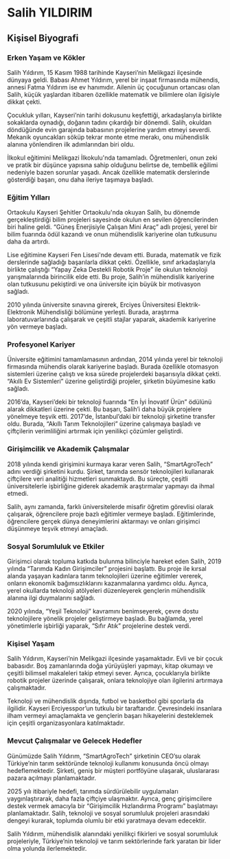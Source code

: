 # Salih YILDIRIM

## Kişisel Biyografi

### Erken Yaşam ve Kökler

Salih Yıldırım, 15 Kasım 1988 tarihinde Kayseri’nin Melikgazi ilçesinde dünyaya geldi. Babası Ahmet Yıldırım, yerel bir inşaat firmasında mühendis, annesi Fatma Yıldırım ise ev hanımıdır. Ailenin üç çocuğunun ortancası olan Salih, küçük yaşlardan itibaren özellikle matematik ve bilimlere olan ilgisiyle dikkat çekti.

Çocukluk yılları, Kayseri’nin tarihi dokusunu keşfettiği, arkadaşlarıyla birlikte sokaklarda oynadığı, doğanın tadını çıkardığı bir dönemdi. Salih, okuldan döndüğünde evin garajında babasının projelerine yardım etmeyi severdi. Mekanik oyuncakları söküp tekrar monte etme merakı, onu mühendislik alanına yönlendiren ilk adımlarından biri oldu.

İlkokul eğitimini Melikgazi İlkokulu'nda tamamladı. Öğretmenleri, onun zeki ve pratik bir düşünce yapısına sahip olduğunu belirtse de, tembellik eğilimi nedeniyle bazen sorunlar yaşadı. Ancak özellikle matematik derslerinde gösterdiği başarı, onu daha ileriye taşımaya başladı.

### Eğitim Yılları

Ortaokulu Kayseri Şehitler Ortaokulu'nda okuyan Salih, bu dönemde gerçekleştirdiği bilim projeleri sayesinde okulun en sevilen öğrencilerinden biri haline geldi. “Güneş Enerjisiyle Çalışan Mini Araç” adlı projesi, yerel bir bilim fuarında ödül kazandı ve onun mühendislik kariyerine olan tutkusunu daha da artırdı.

Lise eğitimine Kayseri Fen Lisesi'nde devam etti. Burada, matematik ve fizik derslerinde sağladığı başarılarla dikkat çekti. Özellikle, sınıf arkadaşlarıyla birlikte çalıştığı “Yapay Zeka Destekli Robotik Proje” ile okulun teknoloji yarışmalarında birincilik elde etti. Bu proje, Salih’in mühendislik kariyerine olan tutkusunu pekiştirdi ve ona üniversite için büyük bir motivasyon sağladı.

2010 yılında üniversite sınavına girerek, Erciyes Üniversitesi Elektrik-Elektronik Mühendisliği bölümüne yerleşti. Burada, araştırma laboratuvarlarında çalışarak ve çeşitli stajlar yaparak, akademik kariyerine yön vermeye başladı.

### Profesyonel Kariyer

Üniversite eğitimini tamamlamasının ardından, 2014 yılında yerel bir teknoloji firmasında mühendis olarak kariyerine başladı. Burada özellikle otomasyon sistemleri üzerine çalıştı ve kısa sürede projelerdeki başarısıyla dikkat çekti. “Akıllı Ev Sistemleri” üzerine geliştirdiği projeler, şirketin büyümesine katkı sağladı.

2016’da, Kayseri’deki bir teknoloji fuarında “En İyi İnovatif Ürün” ödülünü alarak dikkatleri üzerine çekti. Bu başarı, Salih’i daha büyük projelere yönelmeye teşvik etti. 2017’de, İstanbul’daki bir teknoloji şirketine transfer oldu. Burada, “Akıllı Tarım Teknolojileri” üzerine çalışmaya başladı ve çiftçilerin verimliliğini artırmak için yenilikçi çözümler geliştirdi.

### Girişimcilik ve Akademik Çalışmalar

2018 yılında kendi girişimini kurmaya karar veren Salih, “SmartAgroTech” adını verdiği şirketini kurdu. Şirket, tarımda sensör teknolojileri kullanarak çiftçilere veri analitiği hizmetleri sunmaktaydı. Bu süreçte, çeşitli üniversitelerle işbirliğine giderek akademik araştırmalar yapmayı da ihmal etmedi.

Salih, aynı zamanda, farklı üniversitelerde misafir öğretim görevlisi olarak çalışarak, öğrencilere proje bazlı eğitimler vermeye başladı. Eğitimlerinde, öğrencilere gerçek dünya deneyimlerini aktarmayı ve onları girişimci düşünmeye teşvik etmeyi amaçladı.

### Sosyal Sorumluluk ve Etkiler

Girişimci olarak topluma katkıda bulunma bilinciyle hareket eden Salih, 2019 yılında “Tarımda Kadın Girişimciler” projesini başlattı. Bu proje ile kırsal alanda yaşayan kadınlara tarım teknolojileri üzerine eğitimler vererek, onların ekonomik bağımsızlıklarını kazanmalarına yardımcı oldu. Ayrıca, yerel okullarda teknoloji atölyeleri düzenleyerek gençlerin mühendislik alanına ilgi duymalarını sağladı.

2020 yılında, “Yeşil Teknoloji” kavramını benimseyerek, çevre dostu teknolojilere yönelik projeler geliştirmeye başladı. Bu bağlamda, yerel yönetimlerle işbirliği yaparak, “Sıfır Atık” projelerine destek verdi.

### Kişisel Yaşam

Salih Yıldırım, Kayseri’nin Melikgazi ilçesinde yaşamaktadır. Evli ve bir çocuk babasıdır. Boş zamanlarında doğa yürüyüşleri yapmayı, kitap okumayı ve çeşitli bilimsel makaleleri takip etmeyi sever. Ayrıca, çocuklarıyla birlikte robotik projeler üzerinde çalışarak, onlara teknolojiye olan ilgilerini artırmaya çalışmaktadır.

Teknoloji ve mühendislik dışında, futbol ve basketbol gibi sporlarla da ilgilidir. Kayseri Erciyesspor’un tutkulu bir taraftarıdır. Çevresindeki insanlara ilham vermeyi amaçlamakta ve gençlerin başarı hikayelerini desteklemek için çeşitli organizasyonlara katılmaktadır.

### Mevcut Çalışmalar ve Gelecek Hedefler

Günümüzde Salih Yıldırım, “SmartAgroTech” şirketinin CEO’su olarak Türkiye’nin tarım sektöründe teknoloji kullanımı konusunda öncü olmayı hedeflemektedir. Şirketi, geniş bir müşteri portföyüne ulaşarak, uluslararası pazara açılmayı planlamaktadır.

2025 yılı itibariyle hedefi, tarımda sürdürülebilir uygulamaları yaygınlaştırarak, daha fazla çiftçiye ulaşmaktır. Ayrıca, genç girişimcilere destek vermek amacıyla bir “Girişimcilik Hızlandırma Programı” başlatmayı planlamaktadır. Salih, teknoloji ve sosyal sorumluluk projeleri arasındaki dengeyi kurarak, toplumda olumlu bir etki yaratmaya devam edecektir.

Salih Yıldırım, mühendislik alanındaki yenilikçi fikirleri ve sosyal sorumluluk projeleriyle, Türkiye’nin teknoloji ve tarım sektörlerinde fark yaratan bir lider olma yolunda ilerlemektedir.